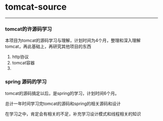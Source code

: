 # tomcat-source
---

### tomcat的许源码学习

本项目为tomcat的源码学习与理解，计划时间为4个月，整理和深入理解tomcat，再此基础上，再研究其他项目的东西

1. http协议
2. tomcat容器
3.


### spring 源码的学习

tomcat的源码搞定以后，是spring的学习，计划时间6个月。

总计一年时间学习完tomcat的源码和spring的相关源码和设计

在学习之中，肯定会有相关的不足，补充学习设计模式和线程相关的知识

